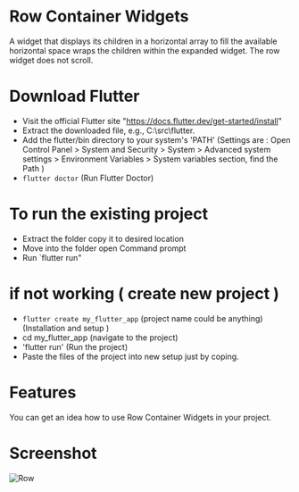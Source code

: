 # Row Container Widgets
A widget that displays its children in a horizontal array to fill the available horizontal space wraps the children within the expanded widget. The row widget does not scroll.

# Download Flutter
- Visit the official Flutter site "https://docs.flutter.dev/get-started/install"
- Extract the downloaded file, e.g., C:\src\flutter.
- Add the flutter/bin directory to your system's 'PATH' 
(Settings are  : Open Control Panel > System and Security > System > Advanced system settings > Environment Variables > System variables section, find the Path )
- `flutter doctor` (Run Flutter Doctor)


# To run the existing project
- Extract the folder copy it to desired location
- Move into the folder open Command prompt
- Run `flutter run"

# if not working ( create new project )
- `flutter create my_flutter_app` (project name could be anything) (Installation and setup )
- cd my_flutter_app (navigate to the project)
- 'flutter run' (Run the project)
- Paste the files of the project into new setup just by coping.

# Features
You can get an idea how to use Row Container Widgets in your project.

# Screenshot
![Row](https://github.com/user-attachments/assets/d2f70ac6-44a1-4269-897b-54df049b2129)






